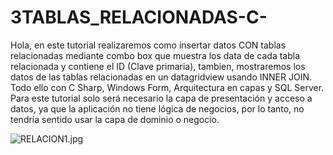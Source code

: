 # 3TABLAS_RELACIONADAS-C-
Hola, en este tutorial realizaremos como insertar datos CON tablas relacionadas mediante combo box que muestra los data de cada tabla relacionada y contiene el ID (Clave primaria), tambien, mostraremos los datos de las tablas relacionadas en un datagridview usando INNER JOIN. Todo ello con C Sharp, Windows Form, Arquitectura en capas y SQL Server. Para este tutorial solo será necesario la capa de presentación y acceso a datos, ya que la aplicación no tiene lógica de negocios, por lo tanto, no tendría sentido usar la capa de dominio o negocio.

![RELACION1.jpg](https://i.postimg.cc/R0vGgqTF/RELACION1.jpg)
